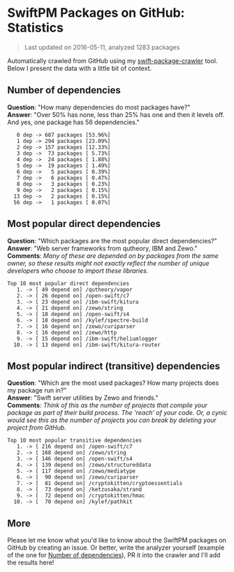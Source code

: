 
# SwiftPM Packages on GitHub: Statistics

> Last updated on 2016-05-11, analyzed 1283 packages

Automatically crawled from GitHub using my [swift-package-crawler](https://github.com/czechboy0/swift-package-crawler) tool. Below I present the data with a little bit of context.

## Number of dependencies
**Question**: "How many dependencies do most packages have?"  
**Answer**: "Over 50% has none, less than 25% has one and then it levels off. And yes, one package has 56 dependencies."  
```
   0 dep -> 687 packages [53.96%]
   1 dep -> 294 packages [23.09%]
   2 dep -> 157 packages [12.33%]
   3 dep ->  73 packages [ 5.73%]
   4 dep ->  24 packages [ 1.88%]
   5 dep ->  19 packages [ 1.49%]
   6 dep ->   5 packages [ 0.39%]
   7 dep ->   6 packages [ 0.47%]
   8 dep ->   3 packages [ 0.23%]
   9 dep ->   2 packages [ 0.15%]
  13 dep ->   2 packages [ 0.15%]
  56 dep ->   1 packages [ 0.07%]
```

## Most popular direct dependencies
**Question**: "Which packages are the most popular direct dependencies?"  
**Answer**: "Web server frameworks from qutheory, IBM and Zewo."  
**Comments**: *Many of these are depended on by packages from the same owner, so these results might not exactly reflect the number of unique developers who choose to import these libraries.*  
```
Top 10 most popular direct dependencies
   1. -> [ 49 depend on] /qutheory/vapor
   2. -> [ 26 depend on] /open-swift/c7
   3. -> [ 23 depend on] /ibm-swift/kitura
   4. -> [ 21 depend on] /zewo/string
   5. -> [ 18 depend on] /open-swift/s4
   6. -> [ 18 depend on] /kylef/spectre-build
   7. -> [ 16 depend on] /zewo/curiparser
   8. -> [ 16 depend on] /zewo/http
   9. -> [ 15 depend on] /ibm-swift/heliumlogger
  10. -> [ 13 depend on] /ibm-swift/kitura-router
```

## Most popular indirect (transitive) dependencies
**Question**: "Which are the most used packages? How many projects does my package run in?"  
**Answer**: "Swift server utilities by Zewo and friends."  
**Comments**: *Think of this as the number of projects that compile your package as part of their build process. The 'reach' of your code. Or, a cynic would see this as the number of projects you can break by deleting your project from GitHub.*  
```
Top 10 most popular transitive dependencies
   1. -> [ 216 depend on] /open-swift/c7
   2. -> [ 168 depend on] /zewo/string
   3. -> [ 146 depend on] /open-swift/s4
   4. -> [ 139 depend on] /zewo/structureddata
   5. -> [ 117 depend on] /zewo/mediatype
   6. -> [  90 depend on] /zewo/curiparser
   7. -> [  81 depend on] /cryptokitten/cryptoessentials
   8. -> [  73 depend on] /ketzusaka/strand
   9. -> [  72 depend on] /cryptokitten/hmac
  10. -> [  70 depend on] /kylef/pathkit
```

## More
Please let me know what you'd like to know about the SwiftPM packages on GitHub by creating an issue. Or better, write the analyzer yourself (example of the one for [Number of dependencies](https://github.com/czechboy0/swift-package-crawler/blob/master/Sources/Analyzer/DependencyTrees.swift)), PR it into the crawler and I'll add the results here!
